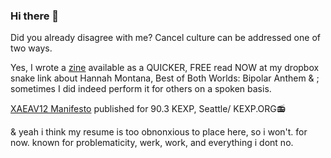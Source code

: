 ### Hi there 👋

<!--
**xaeav12** is a ✨ _special_ ✨ compisition because its artificially intelligent.

-  I’m currently working on ...🔭
-  I’m currently learning ...🌱 
-  I’m looking to collaborate on ...👯
-  I’m looking for help with ...🤔
-  Ask me about ...💬
-  How to reach me: ... a small leaflet like in Zork, maybe?📫
-  Pronouns: elle, the
-->

Did you already disagree with me? Cancel culture can be addressed one of two ways.

Yes, I wrote a <a href="https://www.dropbox.com/s/pp5vrbi5xsfvhlp/A%20Bipolar%20Anthem.pdf?dl=0">zine</a> available as a QUICKER, FREE read NOW at my dropbox snake link about Hannah Montana, Best of Both Worlds: Bipolar Anthem & ; sometimes I did indeed perform it for others on a spoken basis.


<a href="https://www.dropbox.com/s/whuocjiylx8v5sw/xarshall%20xathers%20apology.pages?dl=0">XAEAV12 Manifesto</a>
published for 90.3 KEXP, Seattle/ KEXP.ORG📻



& yeah i think my resume is too obnonxious to place here, so i won't. for now.
known for problematicity, werk, work, and everything i dont no.
